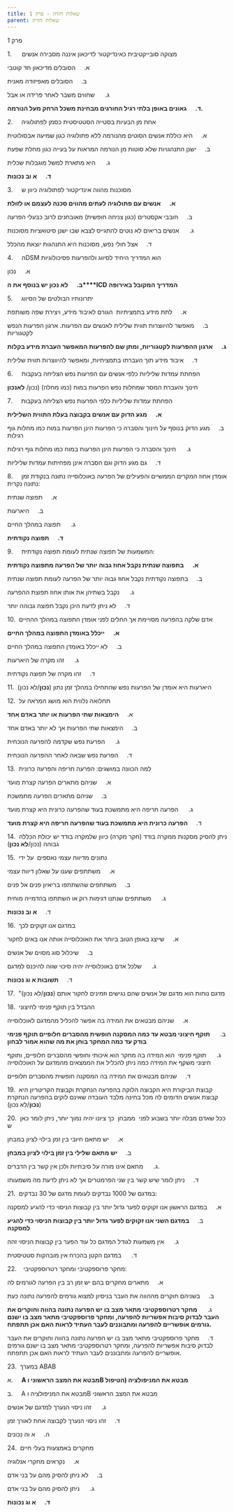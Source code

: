 ```yaml
---
title: שאלות חזרה - פרק 1
parent: שאלות חזרה
---
```


פרק 1

1.      מצוקה סובייקטיבית כאינדיקטור לדיכאון איננה מסבירה אנשים

א.     הסובלים מדיכאון חד קוטבי

ב.     הסובלים מאפיזודה מאנית

ג.      שחווים משבר לאחר פרידה או אבל

**ד.**     **גאונים באופן בלתי רגיל החורגים מבחינת משכל הרחק מעל הנורמה.**

2.     אחת מן הבעיות בסטייה הסטטיסטית כסמן לפתולוגיה

א.     היא כוללת אנשים הסוטים מהנורמה ללא פתולוגיה כגון שמיעה אבסולוטית

ב.     ישנן התנהגויות שלא סוטות מן הנורמה המראות על בעייה כגון מחלת שפעת

ג.      היא מתארת למשל מוגבלות שכלית

**ד.**     **א וב נכונות**

3.     מסוכנות מהווה אינדיקטור לפתולוגיה כיוון ש

**א.**     **אנשים עם פתולוגיה לעתים מהווים סכנה לעצמם או לזולת**

ב.     חובבי אקסטרים (כגון צניחה חופשית) מאובחנים לרוב כבעלי הפרעה

ג.      אנשים בריאים לא נוטים להתגייס לצבא שבו ישנן סיטואציות מסוכנות

ד.     אצל חולי נפש, מסוכנות היא התנהגות יוצאת מהכלל

4.     הDSM הוא המדריך היחיד לסיווג ולהפרעות פסיכולוגיות

א.     נכון

**ב.**     **לא נכון יש בנוסף את ה****ICD** **המדריך המקובל באירופה**

5.     יתרונותיו הבולטים של הסיווג

א.     לתת מידע בתמציתיות  הגורם לאיבוד מידע, ויצירת שפה משותפת

ב.     מאפשר להיווצרות תווית שלילית לאנשים עם הפרעות. ארגון הפרעות הנפש לקטגוריות

**ג.**     **ארגון ההפרעות לקטגוריות, ומתן שם להפרעות המאפשר העברת מידע בקלות**

ד.     איבוד מידע תוך העברתו בתמציתיות, ומאפשר להיווצרות תווית שלילית

6.     הפחתת עמדות שליליות כלפי אנשים עם הפרעות נפש הצליחה בעקבות

חינוך והעברת המסר שמחלות נפש הפרעות במוח (כמו מחלה) (נכון/ **לאנכון**

7.     הפחתת עמדות שליליות כלפי הפרעות נפש הצליחה בעקבות

**א.**     **מגע הדוק עם אנשים בקבוצה בעלת התווית השלילית**

ב.     מגע הדוק בנוסף על חינוך והסברה כי הפרעות הינן הפרעות במוח כמו מחלות גוף רגילות

ג.      חינוך והסברה כי הפרעות הינן הפרעות במוח כמו מחלות גוף רגילות

ד.     גם מגע הדוק וגם הסברה אינן מפחיתות עמדות שליליות

8.     אומדן אחוז המקרים הממשיים והפעילים של הפרעה באוכלוסייה נתונה בנקודת זמן נתונה נקרית:

א.     תפוצה שנתית

ב.     היארעות

ג.      תפוצה במהלך החיים

**ד.**     **תפוצה נקודתית**

9.     המשמעות של תפוצה שנתית לעומת תפוצה נקודתית:

**א.**     **בתפוצה שנתית נקבל אחוז גבוה יותר של הפרעה מתפוצה נקודתית**

ב.     בתפוצה נקודתית נקבל אחוז גבוה יותר של הפרעה לעומת תפוצה שנתית

ג.      נקבל בשתיהן את אותו אחוז תפוצת ההפרעה

ד.     לא ניתן לדעת היכן נקבל תפוצה גבוהה יותר

10.  אדם שלקה בהפרעה מסויימת אך החלים לפני אומדן התפוצה במהלך ההחיים

**א.**     **ייכלל באומדן התפוצה במהלך החיים**

ב.     לא ייכלל באומדן התפוצה במהלך החיים

ג.      זהו מקרה של היארעות

ד.     זהו מקרה של תפוצה נקודתית

11.  היארעות היא אומדן של הפרעות נפש שהתחילו במהלך זמן נתון (**נכון**/לא נכון)

12.  תחלואה נלווית הוא מושג המראה על

א.     **הימצאות שתי הפרעות או יותר באדם אחד**

ב.     הימצאות שתי הפרעות אך לא יותר באדם אחד

ג.      הפרעת נפש שקדמה להפרעה הנוכחית

ד.     הפרעת נפש שבאה לאחר ההפרעה הנוכחית

13.  למה הכוונה במושגים: הפרעה חריפה והפרעה כרונית

א.     שניהם מתארים הפרעה קצרת מועד

ב.     שניהם מתארים הפרעה מתמשכת

ג.      הפרעה חריפה היא מתמשכת בעוד שהפרעה כרונית היא קצרת מועד

ד.     **הפרעה כרונית היא מתמשכת בעוד שהפרעה חריפה היא קצרת מועד**

14.  ניתן להסיק מסקנות ממקרה בודד (חקר מקרה) כיוון שלמקרה בודד יש יכולת הכללה גבוהה (נכון/**לא נכון**)

15.  נתונים מדיווח עצמי נאספים  על ידי

א.     משתתפים שענו על שאלון דיווח עצמי

ב.     משתתפים שהשתתפו בריאיון פנים אל פנים

ג.      משתתפים שנתנו דגימות רוק או השתתפו בהדמייה מוחית

ד.     **א וב נכונות**

16.  במדגם אנו זקוקים לכך

א.     שייצג באופן הטוב ביותר את האוכלוסייה אותה אנו באים לחקור

ב.     שיכלול סוג מסוים של אנשים

ג.      שלכל אדם באוכלוסייה יהיה סיכוי שווה להיכנס למדגם

ד.     **תשובות א וג נכונות**

17.  "מדגם נוחות הוא מדגם של אנשים שהם נגישים וזמינים לחקור אותם (**נכון**/לא נכון)

18.  ההבדל בין תוקף פנימי לחיצוני

א.     שניהם מבטאים את המידה בה אפשר להכליל מהמדגם לאוכלוסייה

ב.      **תוקף חיצוני מבטא עד כמה המסקנה חופשית מהסברים חלופיים תוקף פנימי בודק עד כמה המחקר בוחן את מה שהוא אמור לבחון**

ג.      תוקף פנימי  הוא המידה בה מחקר הוא איכותי וחופשי מהסברים חלופיים, ותוקף חיצוני משקף את המידה כמה ניתן להכליל את הממצאים מהמדגם על האוכלוסייה

ד.     שניהם מבטאים את המידה בה המסקנה חופשית מהסברים חלופיים

19.  קבוצת הביקורת היא הקבוצה הלוקה בהפרעה הנחקרת וקבוצת הקריטריון היא קבוצת אנשים הדומים לה מכל בחינה מלבד העובדה שאינם לוקים בהפרעה הנחקרת (**נכון**/לא נכון)

20.  ככל שאדם מבלה יותר בשבוע לפני  ממבחן  כך ציונו יהיה נמוך יותר, ניתן לומר כאן ש

א.     יש מתאם חיובי בין זמן בילוי לציון במבחן

ב.     **יש מתאם שלילי בין זמן בילוי לציון במבחן**

ג.      מתאם אינו מורה על סיבתיות ולכן אין קשר בין הדברים.

ד.     ניתן לומר שיש קשר בין שני הפרמטרים אך לא ניתן לדעת מה משמעותו

21.  במדגם של 1000 נבדקים לעומת מדגם של 30 נבדקים:

א.     במדגם הראשון אנו זקוקים לפער גדול יותר בין קבוצות הניסוי כדי להגיע למסקנה

ב.     **במדגם השני אנו זקוקים לפער גדול יותר בין קבוצות הניסוי כדי להגיע למסקנה**

ג.      אין משמעות לגודל המדגם כל עוד הפער בין קבוצות הניסוי זהה

ד.      במדגם הקטן בהכרח אין מובהקות סטטיסטית

22.    מחקר פרוספקטיבי ומחקר רטרוספקטיבי:

א.     מתארים מחקרים בהם יש זמן רב בין הפרעה לגורמים לה

ב.     בשניהם חוקרים מההווה את העבר בניסיון למצוא גורמים להפרעה נתונה כעת

ג.      **מחקר רטרוספקטיבי מתאר מצב בו יש הפרעה נתונה בהווה וחוקרים את העבר לבדוק סיבות אפשריות להפרעה, ומחקר פרוספקטיבי מתאר מצב בו ישנם גורמים אופשריים להפרעה ומתבוננים לעבר העתיד לראות האם אכן תתפתח.**

ד.     מחקר פרוספקטיבי מתאר מצב בו יש הפרעה נתונה בהווה וחוקרים את העבר לבדוק סיבות אפשריות להפרעה, ומחקר רטרוספקטיבי מתאר מצב בו ישנם גורמים אופשריים להפרעה ומתבוננים לעבר העתיד לראות האם אכן תתפתח.

23.  במערך ABAB

א.     **A מבטא את המצב הראשוני וB מבטא את המניפולציה (הטיפול**

ב.     A מבטא את המניפולציה וB מבטא את המצב הראשוני

ג.      זהו ניסוי הנערך למדגם של אנשים

ד.     זהו ניסוי הנערך לקבוצה אחת לאורך זמן

ה.     א וה נכונים

24.  מחקרים באמצעות בעלי חיים

א.     נקראים מחקרי אנלוגיה

ב.     לא ניתן להסיק מהם על בני אדם

ג.      ניתן להסיק מהם על בני אדם

**ד.**     **א וג נכונות**